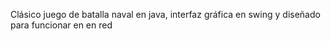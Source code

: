 Clásico juego de batalla naval en java, interfaz gráfica en swing y diseñado para funcionar en en red